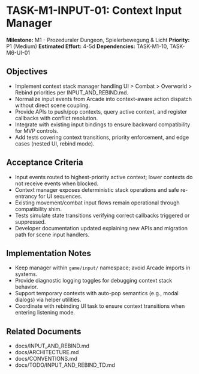 # TASK-M1-INPUT-01: Context Input Manager

**Milestone:** M1 - Prozeduraler Dungeon, Spielerbewegung & Licht
**Priority:** P1 (Medium)
**Estimated Effort:** 4-5d
**Dependencies:** TASK-M1-10, TASK-M6-UI-01

## Objectives

- Implement context stack manager handling UI > Combat > Overworld > Rebind priorities per INPUT_AND_REBIND.md.
- Normalize input events from Arcade into context-aware action dispatch without direct scene coupling.
- Provide APIs to push/pop contexts, query active context, and register callbacks with conflict resolution.
- Integrate with existing input bindings to ensure backward compatibility for MVP controls.
- Add tests covering context transitions, priority enforcement, and edge cases (nested UI, rebind mode).

## Acceptance Criteria

- Input events routed to highest-priority active context; lower contexts do not receive events when blocked.
- Context manager exposes deterministic stack operations and safe re-entrancy for UI sequences.
- Existing movement/combat input flows remain operational through compatibility shim.
- Tests simulate state transitions verifying correct callbacks triggered or suppressed.
- Developer documentation updated explaining new APIs and migration path for scene input handlers.

## Implementation Notes

- Keep manager within `game/input/` namespace; avoid Arcade imports in systems.
- Provide diagnostic logging toggles for debugging context stack behavior.
- Support temporary contexts with auto-pop semantics (e.g., modal dialogs) via helper utilities.
- Coordinate with rebinding UI task to ensure context transitions when entering listening mode.

## Related Documents

- docs/INPUT_AND_REBIND.md
- docs/ARCHITECTURE.md
- docs/CONVENTIONS.md
- docs/TODO/INPUT_AND_REBIND_TD.md
